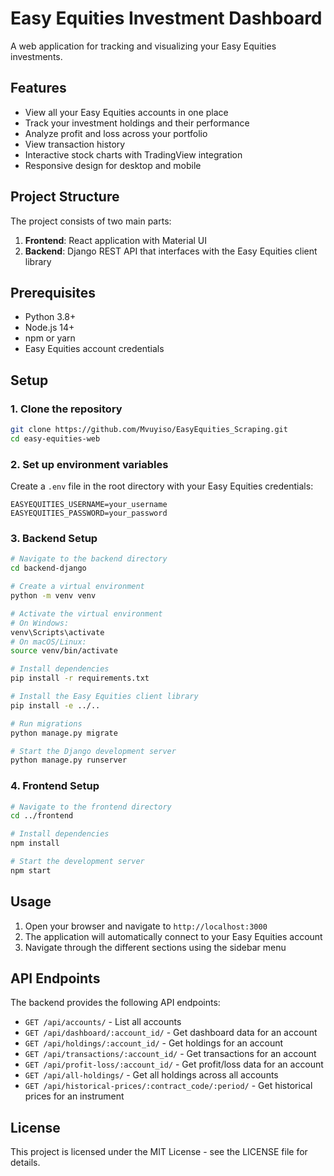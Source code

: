 # Easy Equities Investment Dashboard

A web application for tracking and visualizing your Easy Equities investments.

## Features

- View all your Easy Equities accounts in one place
- Track your investment holdings and their performance
- Analyze profit and loss across your portfolio
- View transaction history
- Interactive stock charts with TradingView integration
- Responsive design for desktop and mobile

## Project Structure

The project consists of two main parts:

1. **Frontend**: React application with Material UI
2. **Backend**: Django REST API that interfaces with the Easy Equities client library

## Prerequisites

- Python 3.8+
- Node.js 14+
- npm or yarn
- Easy Equities account credentials

## Setup

### 1. Clone the repository

```bash
git clone https://github.com/Mvuyiso/EasyEquities_Scraping.git
cd easy-equities-web
```

### 2. Set up environment variables

Create a `.env` file in the root directory with your Easy Equities credentials:

```
EASYEQUITIES_USERNAME=your_username
EASYEQUITIES_PASSWORD=your_password
```

### 3. Backend Setup

```bash
# Navigate to the backend directory
cd backend-django

# Create a virtual environment
python -m venv venv

# Activate the virtual environment
# On Windows:
venv\Scripts\activate
# On macOS/Linux:
source venv/bin/activate

# Install dependencies
pip install -r requirements.txt

# Install the Easy Equities client library
pip install -e ../..

# Run migrations
python manage.py migrate

# Start the Django development server
python manage.py runserver
```

### 4. Frontend Setup

```bash
# Navigate to the frontend directory
cd ../frontend

# Install dependencies
npm install

# Start the development server
npm start
```

## Usage

1. Open your browser and navigate to `http://localhost:3000`
2. The application will automatically connect to your Easy Equities account
3. Navigate through the different sections using the sidebar menu

## API Endpoints

The backend provides the following API endpoints:

- `GET /api/accounts/` - List all accounts
- `GET /api/dashboard/:account_id/` - Get dashboard data for an account
- `GET /api/holdings/:account_id/` - Get holdings for an account
- `GET /api/transactions/:account_id/` - Get transactions for an account
- `GET /api/profit-loss/:account_id/` - Get profit/loss data for an account
- `GET /api/all-holdings/` - Get all holdings across all accounts
- `GET /api/historical-prices/:contract_code/:period/` - Get historical prices for an instrument

## License

This project is licensed under the MIT License - see the LICENSE file for details.
